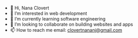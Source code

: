 - 👋 Hi, Nana Clovert
- 👀 I’m interested in web development
- 🌱 I’m currently learning software engineering
- 💞️ I’m looking to collaborate on building websites and apps
- 📫 How to reach me email: clovertnananj@gmail.com

<!---
clovertnana/clovertnana is a ✨ special ✨ repository because its `README.md` (this file) appears on your GitHub profile.
You can click the Preview link to take a look at your changes.
--->
